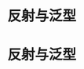 # 反射与泛型

<!--
ID: 6be7ef39-f1d1-4219-8dc6-de4a5c6dab5b
Status: draft
Date: 2020-05-28T14:09:32
Modified: 2020-05-28T14:09:32
wp_id: 1130
-->

# 反射与泛型